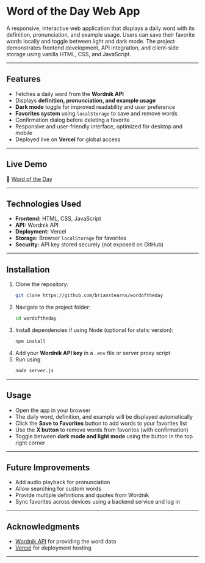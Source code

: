 # Word of the Day Web App

A responsive, interactive web application that displays a daily word with its definition, pronunciation, and example usage. Users can save their favorite words locally and toggle between light and dark mode. The project demonstrates frontend development, API integration, and client-side storage using vanilla HTML, CSS, and JavaScript.

---

## Features

- Fetches a daily word from the **Wordnik API**  
- Displays **definition, pronunciation, and example usage**  
- **Dark mode** toggle for improved readability and user preference  
- **Favorites system** using `localStorage` to save and remove words  
- Confirmation dialog before deleting a favorite  
- Responsive and user-friendly interface, optimized for desktop and mobile  
- Deployed live on **Vercel** for global access  

---

## Live Demo

🔗 [Word of the Day]([url](https://wordoftheday-gray.vercel.app/))

---

## Technologies Used

- **Frontend:** HTML, CSS, JavaScript  
- **API:** Wordnik API  
- **Deployment:** Vercel  
- **Storage:** Browser `localStorage` for favorites  
- **Security:** API key stored securely (not exposed on GitHub)  

---

## Installation

1. Clone the repository:  
   ```bash
   git clone https://github.com/brianstearns/wordoftheday
   ```
2. Navigate to the project folder:  
   ```bash
   cd wordoftheday
   ```
3. Install dependencies if using Node (optional for static version):  
   ```bash
   npm install
   ```
4. Add your **Wordnik API key** in a `.env` file or server proxy script
5. Run using
   ```bash
   node server.js
   ```

---

## Usage

- Open the app in your browser  
- The daily word, definition, and example will be displayed automatically  
- Click the **Save to Favorites** button to add words to your favorites list  
- Use the **X button** to remove words from favorites (with confirmation)  
- Toggle between **dark mode and light mode** using the button in the top right corner  

---

## Future Improvements

- Add audio playback for pronunciation  
- Allow searching for custom words  
- Provide multiple definitions and quotes from Wordnik  
- Sync favorites across devices using a backend service and log in

---

## Acknowledgments

- [Wordnik API](https://developer.wordnik.com/) for providing the word data  
- [Vercel](https://vercel.com/) for deployment hosting  

---
